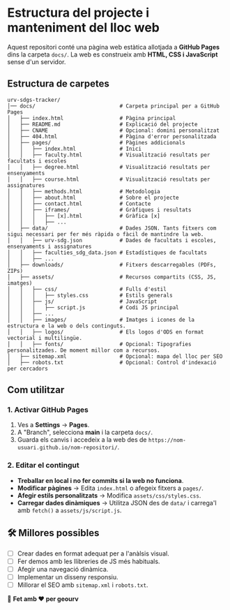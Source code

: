 # Estructura del projecte i manteniment del lloc web

Aquest repositori conté una pàgina web estàtica allotjada a **GitHub Pages** dins la carpeta `docs/`. La web es construeix amb **HTML, CSS i JavaScript** sense d'un servidor.

## Estructura de carpetes

```
urv-sdgs-tracker/
│── docs/                           # Carpeta principal per a GitHub Pages
│   ├── index.html                  # Pàgina principal
│   ├── README.md                   # Explicació del projecte
│   ├── CNAME                       # Opcional: domini personalitzat
│   ├── 404.html                    # Pàgina d'error personalitzada
│   ├── pages/                      # Pàgines addicionals
│   │   ├── index.html              # Inici
│   │   ├── faculty.html            # Visualització resultats per facultats i escoles
│   │   ├── degree.html             # Visualització resultats per ensenyaments
│   │   ├── course.html             # Visualització resultats per assignatures
│   │   ├── methods.html            # Metodologia
│   │   ├── about.html              # Sobre el projecte
│   │   ├── contact.html            # Contacte
│   │   ├── iframes/                # Gràfiques i resultats
│   │   │   ├── [x].html            # Gràfica [x]
│   │   │   ├── ...
│   ├── data/                       # Dades JSON. Tants fitxers com sigui necessari per fer més ràpida o fàcil de mantindre la web.
│   │   ├── urv-sdg.json            # Dades de facultats i escoles, ensenyaments i assignatures
│   │   ├── faculties_sdg_data.json # Estadístiques de facultats
│   │   ├── ...
│   ├── downloads/                  # Fitxers descarregables (PDFs, ZIPs)
│   ├── assets/                     # Recursos compartits (CSS, JS, imatges)
│   │   ├── css/                    # Fulls d'estil
│   │   │   ├── styles.css          # Estils generals
│   │   ├── js/                     # JavaScript
│   │   │   ├── script.js           # Codi JS principal
│   │   ├── ...
│   │   ├── images/                 # Imatges i icones de la estructura e la web o dels continguts.
│   │   ├── logos/                  # Els logos d'ODS en format vectorial i multilingüe.
│   │   ├── fonts/                  # Opcional: Tipografies personalitzades. De moment millor com a recursos.
│   ├── sitemap.xml                 # Opcional: mapa del lloc per SEO
│   ├── robots.txt                  # Opcional: Control d'indexació per cercadors
```

## Com utilitzar

### 1. Activar GitHub Pages
1. Ves a **Settings** → **Pages**.
2. A "Branch", selecciona **main** i la carpeta `docs/`.
3. Guarda els canvis i accedeix a la web des de `https://nom-usuari.github.io/nom-repositori/`.

### 2. Editar el contingut
- **Treballar en local i no fer commits si la web no funciona**.
- **Modificar pàgines** → Edita `index.html` o afegeix fitxers a `pages/`.
- **Afegir estils personalitzats** → Modifica `assets/css/styles.css`.
- **Carregar dades dinàmiques** → Utilitza JSON des de `data/` i carrega'l amb `fetch()` a `assets/js/script.js`.


## 🛠️ Millores possibles
- [ ] Crear dades en format adequat per a l'anàlsis visual.
- [ ] Fer demos amb les llibreries de JS més habituals.
- [ ] Afegir una navegació dinàmica.
- [ ] Implementar un disseny responsiu.
- [ ] Millorar el SEO amb `sitemap.xml` i `robots.txt`.

📌 **Fet amb ❤️ per geourv**


